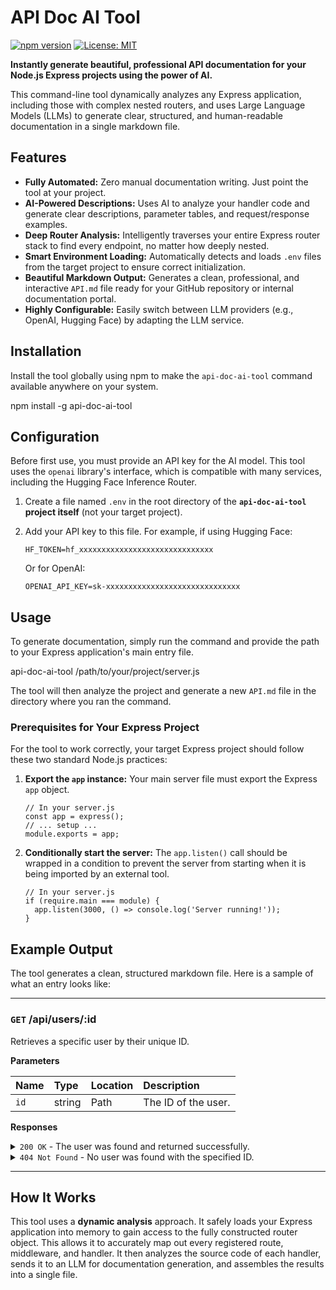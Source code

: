 # API Doc AI Tool

[![npm version](https://img.shields.io/npm/v/api-doc-ai-tool.svg?style=flat-square)](https://www.npmjs.com/package/api-doc-ai-tool)
[![License: MIT](https://img.shields.io/badge/License-MIT-yellow.svg?style=flat-square)](https://opensource.org/licenses/MIT)

**Instantly generate beautiful, professional API documentation for your Node.js Express projects using the power of AI.**

This command-line tool dynamically analyzes any Express application, including those with complex nested routers, and uses Large Language Models (LLMs) to generate clear, structured, and human-readable documentation in a single markdown file.

## Features

-   **Fully Automated:** Zero manual documentation writing. Just point the tool at your project.
-   **AI-Powered Descriptions:** Uses AI to analyze your handler code and generate clear descriptions, parameter tables, and request/response examples.
-   **Deep Router Analysis:** Intelligently traverses your entire Express router stack to find every endpoint, no matter how deeply nested.
-   **Smart Environment Loading:** Automatically detects and loads `.env` files from the target project to ensure correct initialization.
-   **Beautiful Markdown Output:** Generates a clean, professional, and interactive `API.md` file ready for your GitHub repository or internal documentation portal.
-   **Highly Configurable:** Easily switch between LLM providers (e.g., OpenAI, Hugging Face) by adapting the LLM service.

## Installation

Install the tool globally using npm to make the `api-doc-ai-tool` command available anywhere on your system.

npm install -g api-doc-ai-tool

## Configuration

Before first use, you must provide an API key for the AI model. This tool uses the `openai` library's interface, which is compatible with many services, including the Hugging Face Inference Router.

1.  Create a file named `.env` in the root directory of the **`api-doc-ai-tool` project itself** (not your target project).
2.  Add your API key to this file. For example, if using Hugging Face:

    ```
    HF_TOKEN=hf_xxxxxxxxxxxxxxxxxxxxxxxxxxxxxx
    ```

    Or for OpenAI:

    ```
    OPENAI_API_KEY=sk-xxxxxxxxxxxxxxxxxxxxxxxxxxxxxx
    ```

## Usage

To generate documentation, simply run the command and provide the path to your Express application's main entry file.

api-doc-ai-tool /path/to/your/project/server.js

The tool will then analyze the project and generate a new `API.md` file in the directory where you ran the command.

### Prerequisites for Your Express Project

For the tool to work correctly, your target Express project should follow these two standard Node.js practices:

1.  **Export the `app` instance:** Your main server file must export the Express `app` object.
    ```
    // In your server.js
    const app = express();
    // ... setup ...
    module.exports = app;
    ```
2.  **Conditionally start the server:** The `app.listen()` call should be wrapped in a condition to prevent the server from starting when it is being imported by an external tool.
    ```
    // In your server.js
    if (require.main === module) {
      app.listen(3000, () => console.log('Server running!'));
    }
    ```

## Example Output

The tool generates a clean, structured markdown file. Here is a sample of what an entry looks like:

---

### `GET` /api/users/:id

Retrieves a specific user by their unique ID.

**Parameters**

| Name | Type   | Location | Description         |
| :--- | :----- | :------- | :------------------ |
| `id` | string | Path     | The ID of the user. |

**Responses**

<details>
<summary><code>200 OK</code> - The user was found and returned successfully.</summary>

{
"id": "123e4567-e89b-12d3-a456-426614174000",
"name": "Alice",
"email": "alice@example.com"
}

</details>

<details>
<summary><code>404 Not Found</code> - No user was found with the specified ID.</summary>

{
"error": "User not found"
}

</details>

---

## How It Works

This tool uses a **dynamic analysis** approach. It safely loads your Express application into memory to gain access to the fully constructed router object. This allows it to accurately map out every registered route, middleware, and handler. It then analyzes the source code of each handler, sends it to an LLM for documentation generation, and assembles the results into a single file.

 